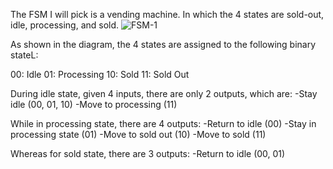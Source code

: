 The FSM I will pick is a vending machine. In which the 4 states are sold-out, idle, processing, and sold.
![FSM-1](https://user-images.githubusercontent.com/114371901/210545128-b7312624-28fb-4b41-a1eb-e80be8564252.jpg)

As shown in the diagram, the 4 states are assigned to the following binary stateL:

00: Idle
01: Processing
10: Sold
11: Sold Out

During idle state, given 4 inputs, there are only 2 outputs, which are:
-Stay idle (00, 01, 10)
-Move to processing (11)

While in processing state, there are 4 outputs:
-Return to idle (00)
-Stay in processing state (01)
-Move to sold out (10)
-Move to sold (11)

Whereas for sold state, there are 3 outputs:
-Return to idle (00, 01)
